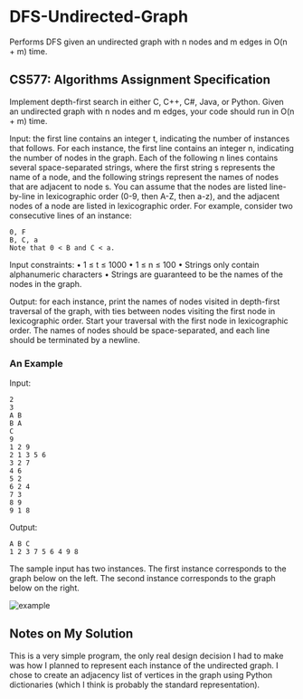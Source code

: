 # DFS-Undirected-Graph
Performs DFS given an undirected graph with n nodes and m edges in O(n + m) time.

## CS577: Algorithms Assignment Specification
Implement depth-first search in either C, C++, C#, Java, or Python. Given an undirected graph with
n nodes and m edges, your code should run in O(n + m) time. 

Input: the first line contains an integer t, indicating the number of instances that follows. For each
instance, the first line contains an integer n, indicating the number of nodes in the graph. Each of the
following n lines contains several space-separated strings, where the first string s represents the name
of a node, and the following strings represent the names of nodes that are adjacent to node s. You can
assume that the nodes are listed line-by-line in lexicographic order (0-9, then A-Z, then a-z), and the
adjacent nodes of a node are listed in lexicographic order. For example, consider two consecutive lines
of an instance:
```
0, F
B, C, a
Note that 0 < B and C < a.
```
Input constraints:
• 1 ≤ t ≤ 1000
• 1 ≤ n ≤ 100
• Strings only contain alphanumeric characters
• Strings are guaranteed to be the names of the nodes in the graph.

Output: for each instance, print the names of nodes visited in depth-first traversal of the graph, with
ties between nodes visiting the first node in lexicographic order. Start your traversal with the first node in
lexicographic order. The names of nodes should be space-separated, and each line should be terminated
by a newline.

### An Example

Input:

```
2
3
A B
B A
C
9
1 2 9
2 1 3 5 6
3 2 7
4 6
5 2
6 2 4
7 3
8 9
9 1 8
```

Output:

```
A B C
1 2 3 7 5 6 4 9 8
```

The sample input has two instances. The first instance corresponds to the graph below on the left. The
second instance corresponds to the graph below on the right.

![example](https://user-images.githubusercontent.com/72423203/195137393-61d2d14a-11da-4e23-9240-1fac43a72631.png)

## Notes on My Solution

This is a very simple program, the only real design decision I had to make was how I planned to represent each instance of the undirected graph. I chose to create an adjacency list of vertices in the graph using Python dictionaries (which I think is probably the standard representation). 

